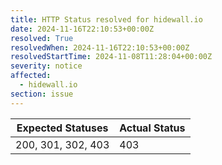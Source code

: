 ```yaml
---
title: HTTP Status resolved for hidewall.io
date: 2024-11-16T22:10:53+00:00Z
resolved: True
resolvedWhen: 2024-11-16T22:10:53+00:00Z
resolvedStartTime: 2024-11-08T11:28:04+00:00Z
severity: notice
affected:
  - hidewall.io
section: issue
---
```


| Expected Statuses | Actual Status  |
|-------------------|----------------|
| 200, 301, 302, 403 | 403 |
